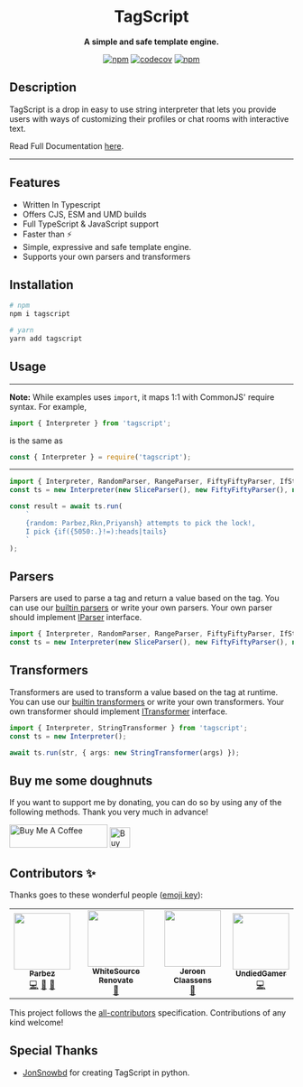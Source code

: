 <div align="center">

# TagScript

**A simple and safe template engine.**

[![npm](https://img.shields.io/npm/dw/tagscript)](https://www.npmjs.com/package/tagscript)
[![codecov](https://codecov.io/gh/imranbarbhuiya/tagscript/branch/main/graph/badge.svg?precision=2&flag=tagscript)](https://codecov.io/gh/imranbarbhuiya/tagscript)
[![npm](https://img.shields.io/npm/v/tagscript?color=crimson&logo=npm&style=flat-square)](https://www.npmjs.com/package/tagscript)

</div>

## Description

TagScript is a drop in easy to use string interpreter that lets you provide users with ways of customizing their profiles or chat rooms with interactive text.

Read Full Documentation [here](https://tagscript.js.org/).

---

## Features

-   Written In Typescript
-   Offers CJS, ESM and UMD builds
-   Full TypeScript & JavaScript support
-   Faster than ⚡
-   Simple, expressive and safe template engine.
-   Supports your own parsers and transformers

## Installation

```bash
# npm
npm i tagscript

# yarn
yarn add tagscript

```

## Usage

---

**Note:** While examples uses `import`, it maps 1:1 with CommonJS' require syntax. For example,

```ts
import { Interpreter } from 'tagscript';
```

is the same as

```js
const { Interpreter } = require('tagscript');
```

---

```ts
import { Interpreter, RandomParser, RangeParser, FiftyFiftyParser, IfStatementParser, SliceParser } from 'tagscript';
const ts = new Interpreter(new SliceParser(), new FiftyFiftyParser(), new RandomParser(), new IfStatementParser());

const result = await ts.run(
	`
    {random: Parbez,Rkn,Priyansh} attempts to pick the lock!,
    I pick {if({5050:.}!=):heads|tails}
    `
);
```

## Parsers

Parsers are used to parse a tag and return a value based on the tag. You can use our [builtin parsers](https://github.com/imranbarbhuiya/TagScript/tree/main/src/lib/Parsers) or write your own parsers.
Your own parser should implement [IParser](https://tagscript.js.org/interfaces/IParser.html) interface.

```ts
import { Interpreter, RandomParser, RangeParser, FiftyFiftyParser, IfStatementParser, SliceParser } from 'tagscript';
const ts = new Interpreter(new SliceParser(), new FiftyFiftyParser(), new RandomParser(), new IfStatementParser());
```

## Transformers

Transformers are used to transform a value based on the tag at runtime. You can use our [builtin transformers](https://github.com/imranbarbhuiya/TagScript/tree/main/src/lib/Transformer) or write your own transformers.
Your own transformer should implement [ITransformer](https://tagscript.js.org/interfaces/ITransformer.html) interface.

```ts
import { Interpreter, StringTransformer } from 'tagscript';
const ts = new Interpreter();

await ts.run(str, { args: new StringTransformer(args) });
```

## Buy me some doughnuts

If you want to support me by donating, you can do so by using any of the following methods. Thank you very much in advance!

<a href="https://www.buymeacoffee.com/parbez" target="_blank"><img src="https://cdn.buymeacoffee.com/buttons/default-orange.png" alt="Buy Me A Coffee" height="41" width="174"></a>
<a href='https://ko-fi.com/Y8Y1CBIJH' target='_blank'><img height='36' style='border:0px;height:36px;' src='https://cdn.ko-fi.com/cdn/kofi4.png?v=3' border='0' alt='Buy Me a Coffee at ko-fi.com' /></a>

## Contributors ✨

Thanks goes to these wonderful people ([emoji key](https://allcontributors.org/docs/en/emoji-key)):

<!-- ALL-CONTRIBUTORS-LIST:START - Do not remove or modify this section -->
<!-- prettier-ignore-start -->
<!-- markdownlint-disable -->
<table>
  <tr>
    <td align="center"><a href="https://github.com/imranbarbhuiya"><img src="https://avatars.githubusercontent.com/u/74945038?v=4?s=100" width="100px;" alt=""/><br /><sub><b>Parbez</b></sub></a><br /><a href="https://github.com/imranbarbhuiya/TagScript/commits?author=imranbarbhuiya" title="Code">💻</a> <a href="#maintenance-imranbarbhuiya" title="Maintenance">🚧</a> <a href="#ideas-imranbarbhuiya" title="Ideas, Planning, & Feedback">🤔</a></td>
    <td align="center"><a href="https://renovate.whitesourcesoftware.com"><img src="https://avatars.githubusercontent.com/u/25180681?v=4?s=100" width="100px;" alt=""/><br /><sub><b>WhiteSource Renovate</b></sub></a><br /><a href="#maintenance-renovate-bot" title="Maintenance">🚧</a></td>
    <td align="center"><a href="https://favware.tech"><img src="https://avatars.githubusercontent.com/u/4019718?v=4?s=100" width="100px;" alt=""/><br /><sub><b>Jeroen Claassens</b></sub></a><br /><a href="#maintenance-favna" title="Maintenance">🚧</a></td>
    <td align="center"><a href="https://github.com/UndiedGamer"><img src="https://avatars.githubusercontent.com/u/84702365?v=4?s=100" width="100px;" alt=""/><br /><sub><b>UndiedGamer</b></sub></a><br /><a href="https://github.com/imranbarbhuiya/TagScript/commits?author=UndiedGamer" title="Code">💻</a></td>
  </tr>
</table>

<!-- markdownlint-restore -->
<!-- prettier-ignore-end -->

<!-- ALL-CONTRIBUTORS-LIST:END -->

This project follows the [all-contributors](https://github.com/all-contributors/all-contributors) specification. Contributions of any kind welcome!

## Special Thanks

-   [JonSnowbd](https://github.com/JonSnowbd/) for creating TagScript in python.
